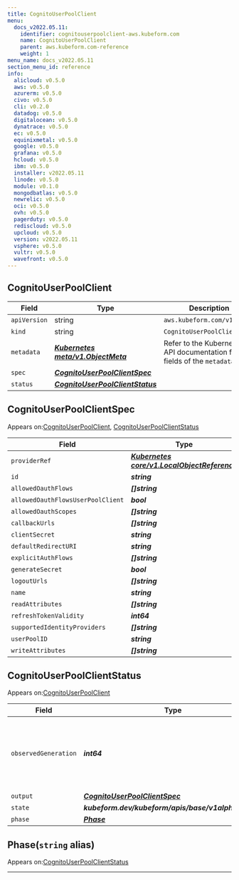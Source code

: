 ```yaml
---
title: CognitoUserPoolClient
menu:
  docs_v2022.05.11:
    identifier: cognitouserpoolclient-aws.kubeform.com
    name: CognitoUserPoolClient
    parent: aws.kubeform.com-reference
    weight: 1
menu_name: docs_v2022.05.11
section_menu_id: reference
info:
  alicloud: v0.5.0
  aws: v0.5.0
  azurerm: v0.5.0
  civo: v0.5.0
  cli: v0.2.0
  datadog: v0.5.0
  digitalocean: v0.5.0
  dynatrace: v0.5.0
  ec: v0.5.0
  equinixmetal: v0.5.0
  google: v0.5.0
  grafana: v0.5.0
  hcloud: v0.5.0
  ibm: v0.5.0
  installer: v2022.05.11
  linode: v0.5.0
  module: v0.1.0
  mongodbatlas: v0.5.0
  newrelic: v0.5.0
  oci: v0.5.0
  ovh: v0.5.0
  pagerduty: v0.5.0
  rediscloud: v0.5.0
  upcloud: v0.5.0
  version: v2022.05.11
  vsphere: v0.5.0
  vultr: v0.5.0
  wavefront: v0.5.0
---
```


## CognitoUserPoolClient
| Field | Type | Description |
| ------ | ----- | ----------- |
| `apiVersion` | string | `aws.kubeform.com/v1alpha1` |
|    `kind` | string | `CognitoUserPoolClient` |
| `metadata` | ***[Kubernetes meta/v1.ObjectMeta](https://v1-22.docs.kubernetes.io/docs/reference/generated/kubernetes-api/v1.22/#objectmeta-v1-meta)***|Refer to the Kubernetes API documentation for the fields of the `metadata` field.|
| `spec` | ***[CognitoUserPoolClientSpec](#cognitouserpoolclientspec)***||
| `status` | ***[CognitoUserPoolClientStatus](#cognitouserpoolclientstatus)***||
## CognitoUserPoolClientSpec

Appears on:[CognitoUserPoolClient](#cognitouserpoolclient), [CognitoUserPoolClientStatus](#cognitouserpoolclientstatus)

| Field | Type | Description |
| ------ | ----- | ----------- |
| `providerRef` | ***[Kubernetes core/v1.LocalObjectReference](https://v1-22.docs.kubernetes.io/docs/reference/generated/kubernetes-api/v1.22/#localobjectreference-v1-core)***||
| `id` | ***string***||
| `allowedOauthFlows` | ***[]string***| ***(Optional)*** |
| `allowedOauthFlowsUserPoolClient` | ***bool***| ***(Optional)*** |
| `allowedOauthScopes` | ***[]string***| ***(Optional)*** |
| `callbackUrls` | ***[]string***| ***(Optional)*** |
| `clientSecret` | ***string***| ***(Optional)*** |
| `defaultRedirectURI` | ***string***| ***(Optional)*** |
| `explicitAuthFlows` | ***[]string***| ***(Optional)*** |
| `generateSecret` | ***bool***| ***(Optional)*** |
| `logoutUrls` | ***[]string***| ***(Optional)*** |
| `name` | ***string***||
| `readAttributes` | ***[]string***| ***(Optional)*** |
| `refreshTokenValidity` | ***int64***| ***(Optional)*** |
| `supportedIdentityProviders` | ***[]string***| ***(Optional)*** |
| `userPoolID` | ***string***||
| `writeAttributes` | ***[]string***| ***(Optional)*** |
## CognitoUserPoolClientStatus

Appears on:[CognitoUserPoolClient](#cognitouserpoolclient)

| Field | Type | Description |
| ------ | ----- | ----------- |
| `observedGeneration` | ***int64***| ***(Optional)*** Resource generation, which is updated on mutation by the API Server.|
| `output` | ***[CognitoUserPoolClientSpec](#cognitouserpoolclientspec)***| ***(Optional)*** |
| `state` | ***kubeform.dev/kubeform/apis/base/v1alpha1.State***| ***(Optional)*** |
| `phase` | ***[Phase](#phase)***| ***(Optional)*** |
## Phase(`string` alias)

Appears on:[CognitoUserPoolClientStatus](#cognitouserpoolclientstatus)

---
